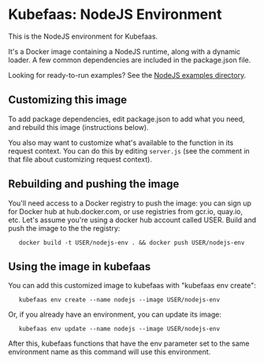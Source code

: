 # Kubefaas: NodeJS Environment

This is the NodeJS environment for Kubefaas.

It's a Docker image containing a NodeJS runtime, along with a dynamic
loader.  A few common dependencies are included in the package.json
file.

Looking for ready-to-run examples? See the [NodeJS examples directory](../../examples/nodejs).

## Customizing this image

To add package dependencies, edit package.json to add what you need,
and rebuild this image (instructions below).

You also may want to customize what's available to the function in its
request context.  You can do this by editing `server.js` (see the
comment in that file about customizing request context).

## Rebuilding and pushing the image

You'll need access to a Docker registry to push the image: you can
sign up for Docker hub at hub.docker.com, or use registries from
gcr.io, quay.io, etc.  Let's assume you're using a docker hub account
called USER.  Build and push the image to the the registry:

```
   docker build -t USER/nodejs-env . && docker push USER/nodejs-env
```

## Using the image in kubefaas

You can add this customized image to kubefaas with "kubefaas env
create":

```
   kubefaas env create --name nodejs --image USER/nodejs-env
```

Or, if you already have an environment, you can update its image:

```
   kubefaas env update --name nodejs --image USER/nodejs-env   
```

After this, kubefaas functions that have the env parameter set to the
same environment name as this command will use this environment.
